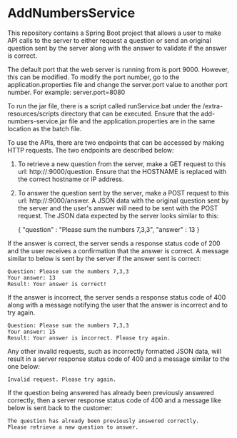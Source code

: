 # AddNumbersService
This repository contains a Spring Boot project that allows a user to make API calls to the server to either request a question or send an original question sent by the server along with the answer to validate if the answer is correct. 

The default port that the web server is running from is port 9000. However, this can be modified. To modify the port number, go to the application.properties file and change the server.port value to another port number. For example: server.port=8080

To run the jar file, there is a script called runService.bat under the /extra-resources/scripts directory that can be executed. Ensure that the add-numbers-service.jar file and the application.properties are in the same location as the batch file.

To use the APIs, there are two endpoints that can be accessed by making HTTP requests. The two endpoints are described below:

1. To retrieve a new question from the server, make a GET request to this url: http://<HOSTNAME>:9000/question. Ensure that the HOSTNAME is replaced with the correct hostname or IP address. 
  
2. To answer the question sent by the server, make a POST request to this url: http://<HOSTNAME>:9000/answer. A JSON data with the original question sent by the server and the user's answer will need to be sent with the POST request. The JSON data expected by the server looks similar to this: 
	
	{ "question" : "Please sum the numbers 7,3,3", "answer" : 13 }
	
If the answer is correct, the server sends a response status code of 200 and the user receives a confirmation that the answer is correct. A message similar to below is sent by the server if the answer sent is correct:

	Question: Please sum the numbers 7,3,3
	Your answer: 13
	Result: Your answer is correct!
	
If the answer is incorrect, the server sends a response status code of 400 along with a message notifying the user that the answer is incorrect and to try again.

	Question: Please sum the numbers 7,3,3
	Your answer: 15
	Result: Your answer is incorrect. Please try again.
	
Any other invalid requests, such as incorrectly formatted JSON data, will result in a server response status code of 400 and a message similar to the one below:

	Invalid request. Please try again.
  
If the question being answered has already been previously answered correctly, then a server response status code of 400 and a message like below is sent back to the customer:

	The question has already been previously answered correctly.
	Please retrieve a new question to answer.
